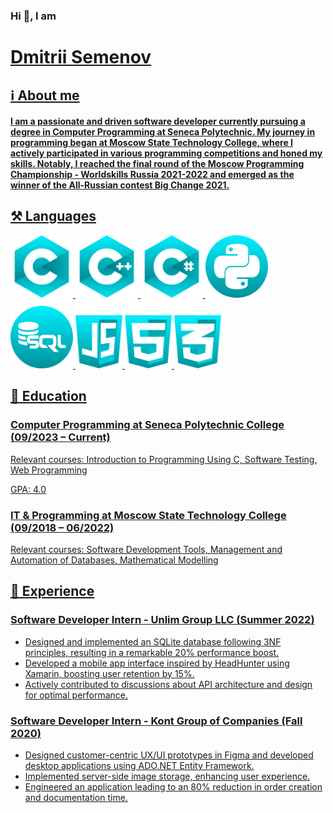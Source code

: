 <h3>Hi 👋, I am</h3>
<h1><a href="https://www.linkedin.com/in/dmitrii-semenov-885464293/" target="_blank">Dmitrii Semenov</h1>
<h2>ℹ️ About me</h3>
<h4>I am a passionate and driven software developer currently pursuing a degree in Computer Programming at Seneca Polytechnic. My journey in programming began at Moscow State Technology College, where I actively participated in various programming competitions and honed my skills. Notably, I reached the final round of the Moscow Programming Championship - Worldskills Russia 2021-2022 and emerged as the winner of the All-Russian contest Big Change 2021.</h4>
<h2>⚒️ Languages</h2>
<div>
  <img src="MyIcons/IconC.png" width="100" height="100"/>
  <img src="MyIcons/IconCPlus.png" width="100" height="100"/>
  <img src="MyIcons/IconCSharp.png" width="100" height="100"/>
  <img src="MyIcons/IconPython.png" width="100" height="100"/>
  <img src="MyIcons/IconSQL.png" width="100" height="100"/>
  <img src="MyIcons/IconJS.png" width="75"/>
  <img src="MyIcons/IconHTML.png" width="75"/>
  <img src="MyIcons/IconCSS.png" width="75"/>
</div>
</ul>
<h2>🏫 Education</h2>
<article>
  <h3>Computer Programming at Seneca Polytechnic College (09/2023 – Current)</h3>
      <p>Relevant courses: Introduction to Programming Using C, Software Testing, Web Programming</p>
      <p>GPA: 4.0</p>
</article>
<article>
      <h3>IT & Programming at Moscow State Technology College (09/2018 – 06/2022)</h3>
      <p>Relevant courses: Software Development Tools, Management and Automation of Databases, Mathematical Modelling</p>
</article>
<h2>💼 Experience</h2>
<article>
  <h3>Software Developer Intern - Unlim Group LLC (Summer 2022)</h3>
      <ul>
          <li>Designed and implemented an SQLite database following 3NF principles, resulting in a remarkable 20% performance boost.</li>
          <li>Developed a mobile app interface inspired by HeadHunter using Xamarin, boosting user retention by 15%.</li>
          <li>Actively contributed to discussions about API architecture and design for optimal performance.</li>
      </ul>
</article>
<article>
  <h3>Software Developer Intern - Kont Group of Companies (Fall 2020)</h3>
      <ul>
          <li>Designed customer-centric UX/UI prototypes in Figma and developed desktop applications using ADO.NET Entity Framework.</li>
          <li>Implemented server-side image storage, enhancing user experience.</li>
          <li>Engineered an application leading to an 80% reduction in order creation and documentation time.</li>
      </ul>
</article>

<!--
**Diferti/Diferti** is a ✨ _special_ ✨ repository because its `README.md` (this file) appears on your GitHub profile.

Here are some ideas to get you started:

- 🔭 I’m currently working on ...
- 🌱 I’m currently learning ...
- 👯 I’m looking to collaborate on ...
- 🤔 I’m looking for help with ...
- 💬 Ask me about ...
- 📫 How to reach me: ...
- 😄 Pronouns: ...
- ⚡ Fun fact: ...
-->
